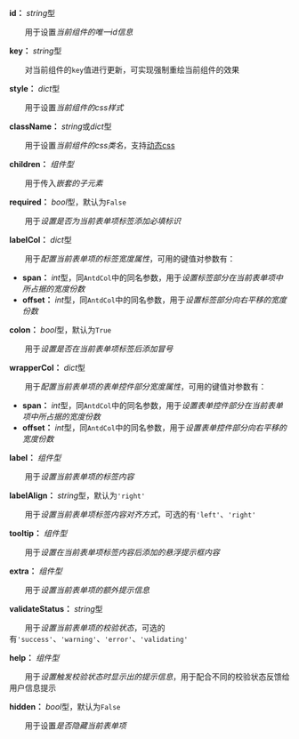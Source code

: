 **id：** *string*型

　　用于设置*当前组件的唯一id信息*

**key：** *string*型

　　对当前组件的`key`值进行更新，可实现强制重绘当前组件的效果

**style：** *dict*型

　　用于设置*当前组件的css样式*

**className：** *string*或*dict*型

　　用于设置*当前组件的css类名*，支持[动态css](/advanced-classname)

**children：** *组件型*

　　用于传入*嵌套的子元素*

**required：** *bool*型，默认为`False`

　　用于*设置是否为当前表单项标签添加必填标识*

**labelCol：** *dict*型

　　用于*配置当前表单项的标签宽度属性*，可用的键值对参数有：

- **span：** *int*型，同`AntdCol`中的同名参数，用于*设置标签部分在当前表单项中所占据的宽度份数*
- **offset：** *int*型，同`AntdCol`中的同名参数，用于*设置标签部分向右平移的宽度份数*

**colon：** *bool*型，默认为`True`

　　用于*设置是否在当前表单项标签后添加冒号*

**wrapperCol：** *dict*型

　　用于*配置当前表单项的表单控件部分宽度属性*，可用的键值对参数有：

- **span：** *int*型，同`AntdCol`中的同名参数，用于*设置表单控件部分在当前表单项中所占据的宽度份数*
- **offset：** *int*型，同`AntdCol`中的同名参数，用于*设置表单控件部分向右平移的宽度份数*

**label：** *组件型*

　　用于*设置当前表单项的标签内容*

**labelAlign：** *string*型，默认为`'right'`

　　用于*设置当前表单项标签内容对齐方式*，可选的有`'left'`、`'right'`

**tooltip：** *组件型*

　　用于*设置在当前表单项标签内容后添加的悬浮提示框内容*

**extra：** *组件型*

　　用于*设置当前表单项的额外提示信息*

**validateStatus：** *string*型

　　用于*设置当前表单项的校验状态*，可选的有`'success'`、`'warning'`、`'error'`、`'validating'`

**help：** *组件型*

　　用于*设置触发校验状态时显示出的提示信息*，用于配合不同的校验状态反馈给用户信息提示

**hidden：** *bool*型，默认为`False`

　　用于设置*是否隐藏当前表单项*